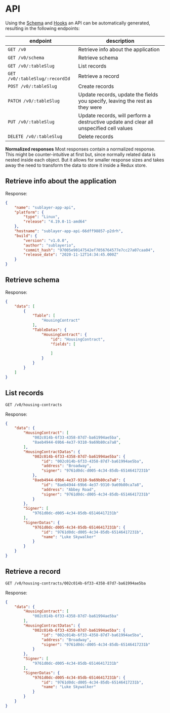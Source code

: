 # API

Using the [Schema](/docs/schema.md) and [Hooks](/docs/hooks.md) an API can be automatically generated, resulting in the following endpoints:

| endpoint | description |
| --- | --- |
| `GET /v0` | Retrieve info about the application |
| `GET /v0/schema` | Retrieve schema |
| `GET /v0/:tableSlug` | List records |
| `GET /v0/:tableSlug/:recordId` | Retrieve a record |
| `POST /v0/:tableSlug` | Create records |
| `PATCH /v0/:tableSlug` | Update records, update the fields you specify, leaving the rest as they were |
| `PUT /v0/:tableSlug` | Update records, will perform a destructive update and clear all unspecified cell values |
| `DELETE /v0/:tableSlug` | Delete records |


**Normalized responses**
Most responses contain a normalized response. This might be counter-intuitive at first but, since normally related data is nested inside each object. But it allows for smaller response sizes and takes away the need to transform the data to store it inside a Redux store.

## Retrieve info about the application

Response:
```json
{
    "name": "sublayer-app-api",
    "platform": {
        "type": "Linux",
        "release": "4.19.0-11-amd64"
    },
    "hostname": "sublayer-app-api-66dff98857-p2drh",
    "build": {
        "version": "v1.0.0",
        "author": "sublayerio",
        "commit_hash": "97005e90147542ef7056764577e7cc27a07caa04",
        "release_date": "2020-11-12T14:34:45.000Z"
    }
}
```
## Retrieve schema

Response:
```json
{
    "data": [
        {
            "Table": [
                "HousingContract"
            ],
            "TableDatas": {
                "HousingContract": {
                    "id": "HousingContract",
                    "fields": [
                    
                    ]
                }
            }
        }
    ]
}
```

## List records

`GET /v0/housing-contracts`

Response:
```json
{
    "data": {
        "HousingContract": [
            "002c014b-6f33-4358-87d7-ba61994ae5ba",
            "8aeb4944-69b6-4e37-9310-9a69b80ca7a8",
        ],
        "HousingContractDatas": {
            "002c014b-6f33-4358-87d7-ba61994ae5ba": {
                "id": "002c014b-6f33-4358-87d7-ba61994ae5ba",
                "address": "Broadway",
                "signer": "9761d0dc-d005-4c34-85db-65146417231b"
            },
            "8aeb4944-69b6-4e37-9310-9a69b80ca7a8": {
                "id": "8aeb4944-69b6-4e37-9310-9a69b80ca7a8",
                "address": "Abbey Road",
                "signer": "9761d0dc-d005-4c34-85db-65146417231b"
            }
        },
        "Signer": [
            "9761d0dc-d005-4c34-85db-65146417231b"
        ],
        "SignerDatas": {
            "9761d0dc-d005-4c34-85db-65146417231b": {
                "id": "9761d0dc-d005-4c34-85db-65146417231b",
                "name": "Luke Skywalker"
            }
        }
    }
}
```

## Retrieve a record

`GET /v0/housing-contracts/002c014b-6f33-4358-87d7-ba61994ae5ba`

Response:
```json
{
    "data": {
        "HousingContract": [
            "002c014b-6f33-4358-87d7-ba61994ae5ba"
        ],
        "HousingContractDatas": {
            "002c014b-6f33-4358-87d7-ba61994ae5ba": {
                "id": "002c014b-6f33-4358-87d7-ba61994ae5ba",
                "address": "Broadway",
                "signer": "9761d0dc-d005-4c34-85db-65146417231b"
            }
        },
        "Signer": [
            "9761d0dc-d005-4c34-85db-65146417231b"
        ],
        "SignerDatas": {
            "9761d0dc-d005-4c34-85db-65146417231b": {
                "id": "9761d0dc-d005-4c34-85db-65146417231b",
                "name": "Luke Skywalker"
            }
        }
    }
}
```